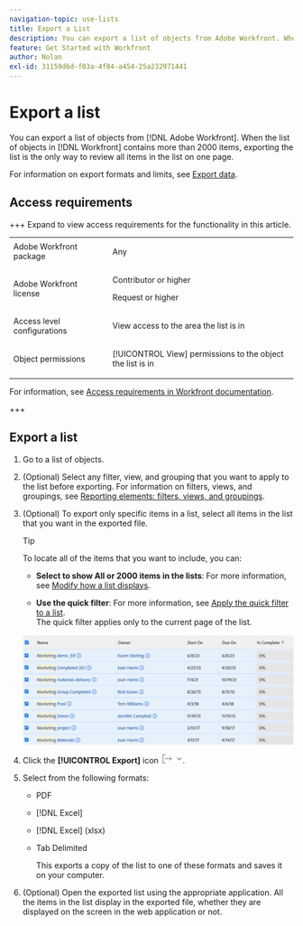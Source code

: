 ```yaml
---
navigation-topic: use-lists
title: Export a List
description: You can export a list of objects from Adobe Workfront. When the list of objects in Workfront contains more than 2000 items, exporting the list is the only way to review all items in the list on one page.
feature: Get Started with Workfront
author: Nolan
exl-id: 31159d6d-f03a-4f84-a454-25a232971441
---
```

# Export a list

<!--Audited: 11/2024-->

You can export a list of objects from [!DNL Adobe Workfront]. When the list of objects in [!DNL Workfront] contains more than 2000 items, exporting the list is the only way to review all items in the list on one page.

For information on export formats and limits, see [Export data](../../../reports-and-dashboards/reports/creating-and-managing-reports/export-data.md).

## Access requirements

+++ Expand to view access requirements for the functionality in this article. 

<table style="table-layout:auto"> 
 <col> 
 <col> 
 <tbody> 
  <tr> 
   <td role="rowheader">Adobe Workfront package</td> 
   <td> <p>Any</p> </td> 
  </tr> 
  <tr> 
   <td role="rowheader">Adobe Workfront license</td> 
   <td> 
   <p>Contributor or higher </p>
   <p>Request or higher</p>
   </td> 
  </tr> 
  <tr> 
   <td role="rowheader">Access level configurations</td> 
   <td> <p>View access to the area the list is in</p></td> 
  </tr> 
  <tr> 
   <td role="rowheader">Object permissions</td> 
   <td> <p>[!UICONTROL View] permissions to the object the list is in</p>  </td> 
  </tr> 
 </tbody> 
</table>

For information, see [Access requirements in Workfront documentation](/help/quicksilver/administration-and-setup/add-users/access-levels-and-object-permissions/access-level-requirements-in-documentation.md). 

+++

## Export a list

1. Go to a list of objects.
1. (Optional) Select any filter, view, and grouping that you want to apply to the list before exporting.
   For information on filters, views, and groupings, see [Reporting elements: filters, views, and groupings](../../../reports-and-dashboards/reports/reporting-elements/reporting-elements-filters-views-groupings.md).

1. (Optional) To export only specific items in a list, select all items in the list that you want in the exported file.

   >[!TIP]
   >
   >To locate all of the items that you want to include, you can:
   >
   >   
   >   
   >   * **Select to show All or 2000 items in the lists**: For more information, see [Modify how a list displays](../../../workfront-basics/navigate-workfront/use-lists/modify-list-display.md).
   >   
   >   * **Use the quick filter**: For more information, see [Apply the quick filter to a list](../../../workfront-basics/navigate-workfront/use-lists/apply-quick-filter-list.md).\
   >     The quick filter applies only to the current page of the list.


   ![select_all_projects_with_highlight__1_.png](assets/select-all-projects-with-highlight--1--350x173.png)

1. Click the **[!UICONTROL Export]** icon ![Export](assets/export.png).

1. Select from the following formats:

   * PDF
   * [!DNL Excel]
   * [!DNL Excel] (xlsx)
   * Tab Delimited

      This exports a copy of the list to one of these formats and saves it on your computer.

1. (Optional) Open the exported list using the appropriate application.
   All the items in the list display in the exported file, whether they are displayed on the screen in the web application or not.
